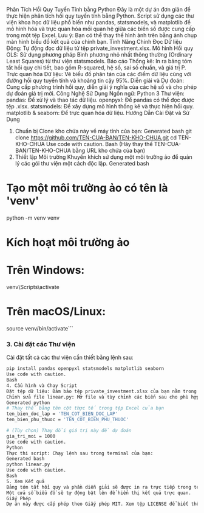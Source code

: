 Phân Tích Hồi Quy Tuyến Tính bằng Python
Đây là một dự án đơn giản để thực hiện phân tích hồi quy tuyến tính bằng Python. Script sử dụng các thư viện khoa học dữ liệu phổ biến như pandas, statsmodels, và matplotlib để mô hình hóa và trực quan hóa mối quan hệ giữa các biến số được cung cấp trong một tệp Excel.
Lưu ý: Bạn có thể thay thế hình ảnh trên bằng ảnh chụp màn hình biểu đồ kết quả của chính bạn.
Tính Năng Chính
Đọc Dữ liệu Động: Tự động đọc dữ liệu từ tệp private_investment.xlsx.
Mô hình Hồi quy OLS: Sử dụng phương pháp Bình phương nhỏ nhất thông thường (Ordinary Least Squares) từ thư viện statsmodels.
Báo cáo Thống kê: In ra bảng tóm tắt hồi quy chi tiết, bao gồm R-squared, hệ số, sai số chuẩn, và giá trị P.
Trực quan hóa Dữ liệu: Vẽ biểu đồ phân tán của các điểm dữ liệu cùng với đường hồi quy tuyến tính và khoảng tin cậy 95%.
Diễn giải và Dự đoán: Cung cấp phương trình hồi quy, diễn giải ý nghĩa của các hệ số và cho phép dự đoán giá trị mới.
Công Nghệ Sử Dụng
Ngôn ngữ: Python 3
Thư viện:
pandas: Để xử lý và thao tác dữ liệu.
openpyxl: Để pandas có thể đọc được tệp .xlsx.
statsmodels: Để xây dựng mô hình thống kê và thực hiện hồi quy.
matplotlib & seaborn: Để trực quan hóa dữ liệu.
Hướng Dẫn Cài Đặt và Sử Dụng
1. Chuẩn bị
Clone kho chứa này về máy tính của bạn:
Generated bash
git clone https://github.com/TEN-CUA-BAN/TEN-KHO-CHUA.git
cd TEN-KHO-CHUA
Use code with caution.
Bash
(Hãy thay thế TEN-CUA-BAN/TEN-KHO-CHUA bằng URL kho chứa của bạn)
2. Thiết lập Môi trường
Khuyến khích sử dụng một môi trường ảo để quản lý các gói thư viện một cách độc lập.
Generated bash
# Tạo một môi trường ảo có tên là 'venv'
python -m venv venv

# Kích hoạt môi trường ảo
# Trên Windows:
venv\Scripts\activate
# Trên macOS/Linux:
source venv/bin/activate```

### **3. Cài đặt các Thư viện**

Cài đặt tất cả các thư viện cần thiết bằng lệnh sau:
```bash
pip install pandas openpyxl statsmodels matplotlib seaborn
Use code with caution.
Bash
4. Cấu hình và Chạy Script
Đặt tệp dữ liệu: Đảm bảo tệp private_investment.xlsx của bạn nằm trong thư mục gốc của dự án.
Chỉnh sửa file linear.py: Mở file và tùy chỉnh các biến sau cho phù hợp với dữ liệu của bạn:
Generated python
# Thay thế bằng tên cột thực tế trong tệp Excel của bạn
ten_bien_doc_lap = 'TEN_COT_BIEN_DOC_LAP'
ten_bien_phu_thuoc = 'TEN_COT_BIEN_PHU_THUOC'

# (Tùy chọn) Thay đổi giá trị này để dự đoán
gia_tri_moi = 1000
Use code with caution.
Python
Thực thi script: Chạy lệnh sau trong terminal của bạn:
Generated bash
python linear.py
Use code with caution.
Bash
5. Xem Kết quả
Bảng tóm tắt hồi quy và phần diễn giải sẽ được in ra trực tiếp trong terminal.
Một cửa sổ biểu đồ sẽ tự động bật lên để hiển thị kết quả trực quan.
Giấy Phép
Dự án này được cấp phép theo Giấy phép MIT. Xem tệp LICENSE để biết thêm chi tiết (nếu có).
